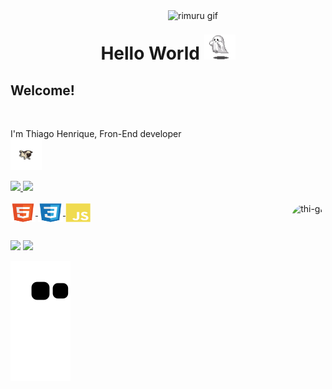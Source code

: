 <!--first-gif-->

<img align="right" src=".github/workflows/rimuru.gif" alt="rimuru gif"  width="50%"/>

<!--profile-->

 <h1 align="center">Hello World <img src=".github/workflows/ghost.gif" alt="ghost gif" width="50px"></h1>
 <h2 align="left">Welcome!</h2>
 <br>
 <p> I'm Thiago Henrique, Fron-End developer
  <br>
 
 <img src=".github/workflows/pug.gif" alt="ghost gif" width="50px">
 </p>
 

 <!--
 - Olá, meu nome é Thiago Henrique
     - Estou cursando Ciência da Computação (1° período)
     - No momento estudando Desenvolvimento Web(Front-End)</p>
 -->
 
 <div>
    <a href="https://github.com/ythiago03">
  <img height="140em" src="https://github-readme-stats.vercel.app/api?username=ythiago03&show_icons=true&theme=tokyonight&include_all_commits=true&count_private=true"/>
 <img height="140em" src="https://github-readme-stats.vercel.app/api/top-langs/?username=ythiago03&layout=compact&langs_count=7&theme=tokyonight"/>
</div>
 
 
 
<div style="display: inline_block"><br>
  
   <img align="center" alt="thi-HTML" height="30" width="40" src="https://raw.githubusercontent.com/devicons/devicon/master/icons/html5/html5-original.svg">
  <img align="center" alt="thi-CSS" height="30" width="40" src="https://raw.githubusercontent.com/devicons/devicon/master/icons/css3/css3-original.svg">
  <img align="center" alt="thi-Js" height="30" width="40" src="https://raw.githubusercontent.com/devicons/devicon/master/icons/javascript/javascript-plain.svg">
  <img align="right" alt="thi-gif" height="150" style="border-radius:50px;" src="https://media.giphy.com/media/H1De7T2Lrp4kEsVuik/giphy.gif" >
 
</div>
  
  ##

  <div>
     <a href="https://www.instagram.com/https_._._th/" ><img src="https://img.shields.io/badge/-Instagram-%23E4405F?style=for-the-badge&logo=instagram&logoColor=white" target="_blank"></a>
<a href="https://www.linkedin.com/in/thiago-fid%C3%AAncio-a24578224/" target="_blank" ><img src="https://img.shields.io/badge/-LinkedIn-%230077B5?style=for-the-badge&logo=linkedin&logoColor=white" target="_blank"></a> 
  </div>

 ![Snake animation](https://github.com/ythiago03/ythiago03/blob/output/github-contribution-grid-snake.svg)

